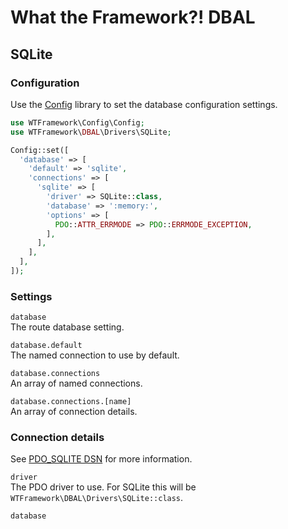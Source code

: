 # What the Framework?! DBAL

## SQLite

### Configuration

Use the [Config](https://github.com/wtframework/config) library to set the database configuration settings.

```php
use WTFramework\Config\Config;
use WTFramework\DBAL\Drivers\SQLite;

Config::set([
  'database' => [
    'default' => 'sqlite',
    'connections' => [
      'sqlite' => [
        'driver' => SQLite::class,
        'database' => ':memory:',
        'options' => [
          PDO::ATTR_ERRMODE => PDO::ERRMODE_EXCEPTION,
        ],
      ],
    ],
  ],
]);
```

### Settings

`database`\
The route database setting.

`database.default`\
The named connection to use by default.

`database.connections`\
An array of named connections.

`database.connections.[name]`\
An array of connection details.

### Connection details

See [PDO_SQLITE DSN](https://www.php.net/manual/en/ref.pdo-sqlite.connection.php) for more information.

`driver`\
The PDO driver to use. For SQLite this will be `WTFramework\DBAL\Drivers\SQLite::class`.

`database`
